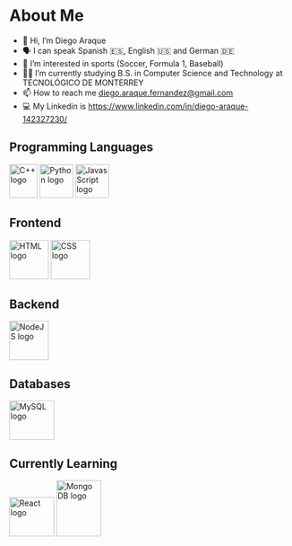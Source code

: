 
# About Me


- 👋 Hi, I’m Diego Araque
- 🗣 I can speak Spanish 🇪🇸, English 🇺🇸 and German 🇩🇪
- 👀 I’m interested in sports (Soccer, Formula 1, Baseball)
- 👨‍💻 I’m currently studying B.S. in Computer Science and Technology at TECNOLÓGICO DE MONTERREY
- 📫 How to reach me diego.araque.fernandez@gmail.com
- 💻 My Linkedin is https://www.linkedin.com/in/diego-araque-142327230/

## Programming Languages

<a href="URL"><img src="https://user-images.githubusercontent.com/84464594/155207160-bd21fa32-7c74-4068-8e1e-38c49ac49f5b.png" height="60" width="50" alt = "C++ logo"></a>
<a href="url"><img src="https://user-images.githubusercontent.com/84464594/155207555-b06a1e96-0340-44b0-b9c6-d1c21d86d55b.png" height="60" width="60" alt = "Python logo"></a>
<a href="url"><img src="https://user-images.githubusercontent.com/84464594/155208265-2c7e75af-b6cb-4458-a054-e6884c10725c.png" height="60" width="60" alt = "JavasScript logo"></a>

## Frontend

<a href="url"><img src="https://user-images.githubusercontent.com/84464594/165135429-e6eeb22e-3c19-4780-bf42-a242b27b76d7.png" height="70" width="70" alt = "HTML logo"></a>
<a href="url"><img src="https://user-images.githubusercontent.com/84464594/155208664-eaa9e7a1-6f8e-4ab8-a313-f2de5970eb91.png" height="70" width="70" alt = "CSS logo"></a>

## Backend
<a href="url"><img src="https://user-images.githubusercontent.com/84464594/165134838-ee59ce16-8e60-4c46-9e81-e7493ff8cf5b.png" height="70" width="70" alt = "NodeJS logo"></a>

## Databases
<a href="url"><img src="https://user-images.githubusercontent.com/84464594/155208909-ddc3b787-8ed0-41a2-bed0-ed9cb75f85e6.png" height="70" width="80" alt = "MySQL logo"></a>

## Currently Learning
<a href="url"><img src="https://user-images.githubusercontent.com/84464594/165135827-825dfe42-0872-451d-9b8a-0ce7a3f949de.png" height="70" width="80" alt = "React logo"></a>
<a href="url"><img src="https://user-images.githubusercontent.com/84464594/165136066-f3b970d4-f3e2-4784-9ce1-2730ab8c57e8.png" height="100" width="80" alt = "Mongo DB logo"></a>


<!---
DiegoAraque21/DiegoAraque21 is a ✨ special ✨ repository because its `README.md` (this file) appears on your GitHub profile.
You can click the Preview link to take a look at your changes.
--->
